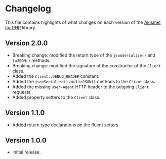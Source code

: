 # Changelog
This file contains highlights of what changes on each version of the [Akismet for PHP](https://github.com/cedx/akismet.php) library.

## Version 2.0.0
- Breaking change: modified the return type of the `jsonSerialize()` and `toJSON()` methods.
- Breaking change: modified the signature of the constructor of the `Client` class.
- Added the `Client::DEBUG_HEADER` constant.
- Added the `jsonSerialize()` and `toJSON()` methods to the `Client` class.
- Added the missing `User-Agent` HTTP header to the outgoing `Client` requests.
- Added property setters to the `Client` class.

## Version 1.1.0
- Added return type declarations on the fluent setters.

## Version 1.0.0
- Initial release.
